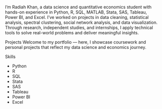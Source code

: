 I’m Radiah Khan, a data science and quantitative economics student with hands-on experience in Python, R, SQL, MATLAB, Stata, SAS, Tableau, Power BI, and Excel. I’ve worked on projects in data cleaning, statistical analysis, spectral clustering, social network analysis, and data visualization. Through research, independent studies, and internships, I apply technical tools to solve real-world problems and deliver meaningful insights.

Projects
Welcome to my portfolio — here, I showcase coursework and personal projects that reflect my data science and economics journey.

Skills

- Python
- R
- SQL
- Stata
- SAS
- Tableau
- Power BI
- Excel


